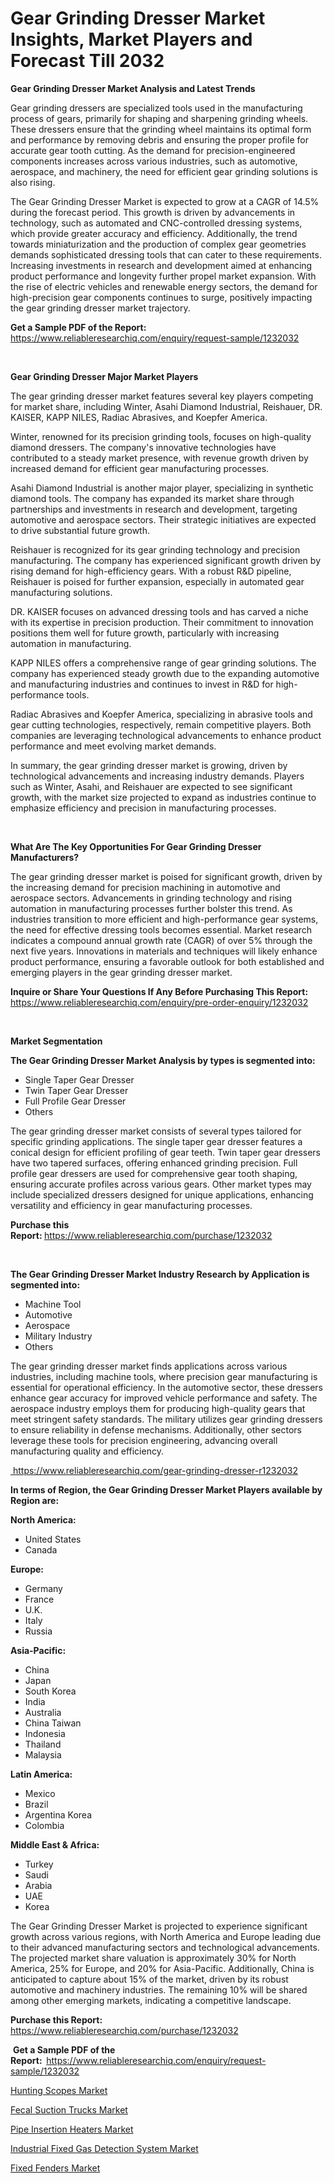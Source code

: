 <p><h1>Gear Grinding Dresser Market Insights, Market Players and Forecast Till 2032</h1></p><p><strong>Gear Grinding Dresser Market Analysis and Latest Trends</strong></p>
<p><p>Gear grinding dressers are specialized tools used in the manufacturing process of gears, primarily for shaping and sharpening grinding wheels. These dressers ensure that the grinding wheel maintains its optimal form and performance by removing debris and ensuring the proper profile for accurate gear tooth cutting. As the demand for precision-engineered components increases across various industries, such as automotive, aerospace, and machinery, the need for efficient gear grinding solutions is also rising.</p><p>The Gear Grinding Dresser Market is expected to grow at a CAGR of 14.5% during the forecast period. This growth is driven by advancements in technology, such as automated and CNC-controlled dressing systems, which provide greater accuracy and efficiency. Additionally, the trend towards miniaturization and the production of complex gear geometries demands sophisticated dressing tools that can cater to these requirements. Increasing investments in research and development aimed at enhancing product performance and longevity further propel market expansion. With the rise of electric vehicles and renewable energy sectors, the demand for high-precision gear components continues to surge, positively impacting the gear grinding dresser market trajectory.</p></p>
<p><strong>Get a Sample PDF of the Report:&nbsp;</strong> <a href="https://www.reliableresearchiq.com/enquiry/request-sample/1232032?utm_campaign=1144&utm_medium=2&utm_source=Github&utm_content=ia&utm_term=11042025&utm_id=gear-grinding-dresser">https://www.reliableresearchiq.com/enquiry/request-sample/1232032</a></p>
<p>&nbsp;</p>
<p><strong>Gear Grinding Dresser Major Market Players</strong></p>
<p><p>The gear grinding dresser market features several key players competing for market share, including Winter, Asahi Diamond Industrial, Reishauer, DR. KAISER, KAPP NILES, Radiac Abrasives, and Koepfer America. </p><p>Winter, renowned for its precision grinding tools, focuses on high-quality diamond dressers. The company's innovative technologies have contributed to a steady market presence, with revenue growth driven by increased demand for efficient gear manufacturing processes.</p><p>Asahi Diamond Industrial is another major player, specializing in synthetic diamond tools. The company has expanded its market share through partnerships and investments in research and development, targeting automotive and aerospace sectors. Their strategic initiatives are expected to drive substantial future growth.</p><p>Reishauer is recognized for its gear grinding technology and precision manufacturing. The company has experienced significant growth driven by rising demand for high-efficiency gears. With a robust R&D pipeline, Reishauer is poised for further expansion, especially in automated gear manufacturing solutions.</p><p>DR. KAISER focuses on advanced dressing tools and has carved a niche with its expertise in precision production. Their commitment to innovation positions them well for future growth, particularly with increasing automation in manufacturing.</p><p>KAPP NILES offers a comprehensive range of gear grinding solutions. The company has experienced steady growth due to the expanding automotive and manufacturing industries and continues to invest in R&D for high-performance tools.</p><p>Radiac Abrasives and Koepfer America, specializing in abrasive tools and gear cutting technologies, respectively, remain competitive players. Both companies are leveraging technological advancements to enhance product performance and meet evolving market demands.</p><p>In summary, the gear grinding dresser market is growing, driven by technological advancements and increasing industry demands. Players such as Winter, Asahi, and Reishauer are expected to see significant growth, with the market size projected to expand as industries continue to emphasize efficiency and precision in manufacturing processes.</p></p>
<p>&nbsp;</p>
<p><strong>What Are The Key Opportunities For Gear Grinding Dresser Manufacturers?</strong></p>
<p><p>The gear grinding dresser market is poised for significant growth, driven by the increasing demand for precision machining in automotive and aerospace sectors. Advancements in grinding technology and rising automation in manufacturing processes further bolster this trend. As industries transition to more efficient and high-performance gear systems, the need for effective dressing tools becomes essential. Market research indicates a compound annual growth rate (CAGR) of over 5% through the next five years. Innovations in materials and techniques will likely enhance product performance, ensuring a favorable outlook for both established and emerging players in the gear grinding dresser market.</p></p>
<p><strong>Inquire or Share Your Questions If Any Before Purchasing This Report:</strong> <a href="https://www.reliableresearchiq.com/enquiry/pre-order-enquiry/1232032?utm_campaign=1144&utm_medium=2&utm_source=Github&utm_content=ia&utm_term=11042025&utm_id=gear-grinding-dresser">https://www.reliableresearchiq.com/enquiry/pre-order-enquiry/1232032</a></p>
<p>&nbsp;</p>
<p><strong>Market Segmentation</strong></p>
<p><strong>The Gear Grinding Dresser Market Analysis by types is segmented into:</strong></p>
<p><ul><li>Single Taper Gear Dresser</li><li>Twin Taper Gear Dresser</li><li>Full Profile Gear Dresser</li><li>Others</li></ul></p>
<p><p>The gear grinding dresser market consists of several types tailored for specific grinding applications. The single taper gear dresser features a conical design for efficient profiling of gear teeth. Twin taper gear dressers have two tapered surfaces, offering enhanced grinding precision. Full profile gear dressers are used for comprehensive gear tooth shaping, ensuring accurate profiles across various gears. Other market types may include specialized dressers designed for unique applications, enhancing versatility and efficiency in gear manufacturing processes.</p></p>
<p><strong>Purchase this Report:&nbsp;</strong><a href="https://www.reliableresearchiq.com/purchase/1232032?utm_campaign=1144&utm_medium=2&utm_source=Github&utm_content=ia&utm_term=11042025&utm_id=gear-grinding-dresser">https://www.reliableresearchiq.com/purchase/1232032</a></p>
<p>&nbsp;</p>
<p><strong>The Gear Grinding Dresser Market Industry Research by Application is segmented into:</strong></p>
<p><ul><li>Machine Tool</li><li>Automotive</li><li>Aerospace</li><li>Military Industry</li><li>Others</li></ul></p>
<p><p>The gear grinding dresser market finds applications across various industries, including machine tools, where precision gear manufacturing is essential for operational efficiency. In the automotive sector, these dressers enhance gear accuracy for improved vehicle performance and safety. The aerospace industry employs them for producing high-quality gears that meet stringent safety standards. The military utilizes gear grinding dressers to ensure reliability in defense mechanisms. Additionally, other sectors leverage these tools for precision engineering, advancing overall manufacturing quality and efficiency.</p></p>
<p><a href="https://www.reliableresearchiq.com/gear-grinding-dresser-r1232032?utm_campaign=1144&utm_medium=2&utm_source=Github&utm_content=ia&utm_term=11042025&utm_id=gear-grinding-dresser">&nbsp;https://www.reliableresearchiq.com/gear-grinding-dresser-r1232032</a></p>
<p><strong>In terms of Region, the Gear Grinding Dresser Market Players available by Region are:</strong></p>
<p>
    <p> <strong> North America: </strong>
        <ul>
            <li>United States</li>
            <li>Canada</li>
        </ul>
        </p> 
    <p> <strong> Europe: </strong>
        <ul>
            <li>Germany</li>
            <li>France</li>
            <li>U.K.</li>
            <li>Italy</li>
            <li>Russia</li>
        </ul>
        </p> 
    <p> <strong> Asia-Pacific: </strong>
        <ul>
            <li>China</li>
            <li>Japan</li>
            <li>South Korea</li>
            <li>India</li>
            <li>Australia</li>
            <li>China Taiwan</li>
            <li>Indonesia</li>
            <li>Thailand</li>
            <li>Malaysia</li>
        </ul>
        </p> 
    <p> <strong> Latin America: </strong>
        <ul>
            <li>Mexico</li>
            <li>Brazil</li>
            <li>Argentina Korea</li>
            <li>Colombia</li>
        </ul>
        </p> 
    <p> <strong> Middle East & Africa: </strong>
        <ul>
            <li>Turkey</li>
            <li>Saudi</li>
            <li>Arabia</li>
            <li>UAE</li>
            <li>Korea</li>
        </ul>
    </p>
    </p>
<p><p>The Gear Grinding Dresser Market is projected to experience significant growth across various regions, with North America and Europe leading due to their advanced manufacturing sectors and technological advancements. The projected market share valuation is approximately 30% for North America, 25% for Europe, and 20% for Asia-Pacific. Additionally, China is anticipated to capture about 15% of the market, driven by its robust automotive and machinery industries. The remaining 10% will be shared among other emerging markets, indicating a competitive landscape.</p></p>
<p><strong>Purchase this Report: </strong><a href="https://www.reliableresearchiq.com/purchase/1232032?utm_campaign=1144&utm_medium=2&utm_source=Github&utm_content=ia&utm_term=11042025&utm_id=gear-grinding-dresser">https://www.reliableresearchiq.com/purchase/1232032</a></p>
<p>&nbsp;<strong>Get a Sample PDF of the Report:&nbsp;&nbsp;</strong><a href="https://www.reliableresearchiq.com/enquiry/request-sample/1232032?utm_campaign=1144&utm_medium=2&utm_source=Github&utm_content=ia&utm_term=11042025&utm_id=gear-grinding-dresser">https://www.reliableresearchiq.com/enquiry/request-sample/1232032</a></p>
<p><strong></strong></p>
<p><p><a href="https://github.com/motosyuliq/Market-Research-Report-List-1/blob/main/hunting-scopes-market.md?utm_campaign=1144&utm_medium=2&utm_source=Github&utm_content=ia&utm_term=11042025&utm_id=gear-grinding-dresser">Hunting Scopes Market</a></p><p><a href="https://github.com/lotoahshaiek/Market-Research-Report-List-1/blob/main/fecal-suction-trucks-market.md?utm_campaign=1144&utm_medium=2&utm_source=Github&utm_content=ia&utm_term=11042025&utm_id=gear-grinding-dresser">Fecal Suction Trucks Market</a></p><p><a href="https://github.com/nsmifidget3/Market-Research-Report-List-1/blob/main/pipe-insertion-heaters-market.md?utm_campaign=1144&utm_medium=2&utm_source=Github&utm_content=ia&utm_term=11042025&utm_id=gear-grinding-dresser">Pipe Insertion Heaters Market</a></p><p><a href="https://github.com/wiltsdeenyuw/Market-Research-Report-List-1/blob/main/industrial-fixed-gas-detection-system-market.md?utm_campaign=1144&utm_medium=2&utm_source=Github&utm_content=ia&utm_term=11042025&utm_id=gear-grinding-dresser">Industrial Fixed Gas Detection System Market</a></p><p><a href="https://github.com/orlinvisonju/Market-Research-Report-List-1/blob/main/fixed-fenders-market.md?utm_campaign=1144&utm_medium=2&utm_source=Github&utm_content=ia&utm_term=11042025&utm_id=gear-grinding-dresser">Fixed Fenders Market</a></p></p>
